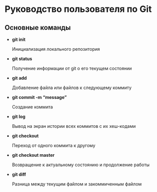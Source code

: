 # Руководство пользователя по Git

## **Основные команды**

* **git init**

    Инициализация локального репозитория

* **git status**

    Получение информации от git о его текущем состоянии

 * **git add**

    Добавление файла или файлов к следующему коммиту
 * **git commit -m “message”**

    Создание коммита
 * **git  log**

    Вывод на экран истории всех коммитов с их хеш-кодами 

  * **git  checkout**

    Переход от одного коммита к другому 

   * **git  checkout master**

     Возвращение к актуальному состоянию и продолжение работы  

   * **git  diff**

     Разница между текущим файлом и закоммиченным файлом      